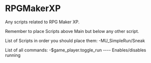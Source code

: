# RPGMakerXP
Any scripts related to RPG Maker XP.


Remember to place Scripts above Main but below any other script.

List of Scripts in order you should place them:
-MU_SimpleRun/Sneak

List of all commands:
-$game_player.toggle_run            ---- Enables/disables running

